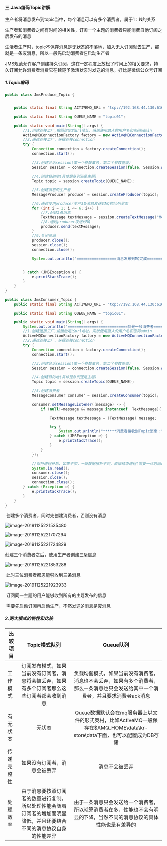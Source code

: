 #### 三.Java编码Topic讲解

​	生产者将消息发布到topic当中，每个消息可以有多个消费者，属于1：N的关系

​	生产者和消费者之间有时间的相关性，订阅一个主题的消费者只能消费自他订阅之后发布的消息

​	生活者生产时，topic不保存消息是无状态的不落地，加入无人订阅就去生产，那就是一条废消息，所以一般先启动消费者在启动生产者

​	JMS规范允许客户创建持久订阅，这在一定程度上放松了时间上的相关要求，持久订阅允许消费者消费它在魏楚予激活状态时发送的消息，好比是微信公众号订阅

##### 1.Topic编码

```java
public class JmsProduce_Topic {


    public static final String ACTIVEMQ_URL = "tcp://192.168.44.130:61616";

    public static final String QUEUE_NAME = "topic01";

    public static void main(String[] args) {
        //1.创建连接工厂,按照给定的url地址，系统使用磨人的用户名和密码admin
        ActiveMQConnectionFactory factory = new ActiveMQConnectionFactory(ACTIVEMQ_URL);
        //2.通过连接工厂，获得连接connection
        try {
            Connection connection = factory.createConnection();
            connection.start();

            //3.创建会话session(第一个参数事务，第二个参数签收)
            Session session = connection.createSession(false, Session.AUTO_ACKNOWLEDGE);

            //4.创建目的地(具体是队列还是主题)
            Topic topic = session.createTopic(QUEUE_NAME);

            //5.创建消息的生产者
            MessageProducer producer = session.createProducer(topic);

            //6.通过使用producer生产3条消息发送到MQ的队列里面
            for (int i = 1; i <= 6; i++) {
                //7.创建3条消息
                TextMessage textMessage = session.createTextMessage("MessageListener---" + i);
                //8.通过producer发送给MQ
                producer.send(textMessage);
            }
            //9.关闭资源
            producer.close();
            session.close();
            connection.close();

            System.out.println("==================消息发布到MQ完成==================");


        } catch (JMSException e) {
            e.printStackTrace();
        }
    }
}
```

```java
public class JmsConsumer_Topic {
    public static final String ACTIVEMQ_URL = "tcp://192.168.44.130:61616";

    public static final String QUEUE_NAME = "topic01";

    public static void main(String[] args) {
        System.out.println("===========================我是一号消费者===========================");
        //1.创建连接工厂,按照给定的url地址，系统使用磨人的用户名和密码admin
        ActiveMQConnectionFactory factory = new ActiveMQConnectionFactory(ACTIVEMQ_URL);
        //2.通过连接工厂，获得连接connection
        try {
            Connection connection = factory.createConnection();
            connection.start();

            //3.创建会话session(第一个参数事务，第二个参数签收)
            Session session = connection.createSession(false, Session.AUTO_ACKNOWLEDGE);

            //4.创建目的地(具体是队列还是主题)
            Topic topic = session.createTopic(QUEUE_NAME);

            //5.创建消费者
            MessageConsumer consumer = session.createConsumer(topic);

            consumer.setMessageListener((message) -> {
                if (null!=message && message instanceof  TextMessage){

                    TextMessage textMessage = (TextMessage) message;

                    try {
                        System.out.println("******消费者接收到Topic消息："+textMessage.getText());
                    } catch (JMSException e) {
                        e.printStackTrace();
                    }
                }
            });

            //保持进程开启，如果不加，一条数据解析不到，直接结束进程(需要一点时间进行)
            System.in.read();
            consumer.close();
            session.close();
            connection.close();
        } catch (Exception e) {
            e.printStackTrace();
        }
    }
}
```

​	创建多个消费者，同时先创建消费者，否则没有消息

![image-20191125221535480](E:\Typora笔记\Pic\image-20191125221535480.png)

![image-20191125221707294](E:\Typora笔记\Pic\image-20191125221707294.png)

![image-20191125221724829](E:\Typora笔记\Pic\image-20191125221724829.png)

创建三个消费者之后，使用生产者创建三条信息

![image-20191125221853288](E:\Typora笔记\Pic\image-20191125221853288.png)

​	此时三位消费者都恩能够收到三条消息

![image-20191125221923933](E:\Typora笔记\Pic\image-20191125221923933.png)

​	订阅同一主题的用户能够收到所有的主题发布的信息

​	需要先启动订阅再启动生产，不然发送的消息是废消息

##### 2.两大模式的特性和比较

| 比较项目   |                        Topic模式队列                         |                          Queue队列                           |
| ---------- | :----------------------------------------------------------: | :----------------------------------------------------------: |
| 工作模式   | 订阅发布模式，如果当前没有订阅者，消息将会被丢弃，如果有多个订阅者那么这些订阅者都会收到消息 | 负载均衡模式，如果当前没有消费者，消息也不会丢弃，如果有多个消费者，那么一条消息也只会发送给其中一个消费者，并且要求消费者ack消息 |
| 有无状态   |                            无状态                            | Queue数据默认会在mq服务器上以文件的形式奥村，比如ActiveMQ一般保存在$AMQ_HOME\data\kr-store\data下面，也可以配置成为DB存储 |
| 传递完整性 |                 如果没有订阅者，消息会被丢弃                 |                        消息不会被丢弃                        |
| 处理效率   | 由于消息要按照订阅者的数量进行复制，所以处理性能会随着订阅者的增加而明显降低，并且还要结合不同的消息协议自身的性能差异 | 由于一条消息只会发送给一个消费者，所以就算消费者在多，性能也不会有明显的下降，当然不同的消息协议的具体性能也是有差异的 |





